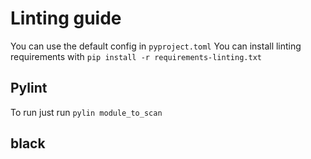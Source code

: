 # Linting guide

You can use the default config in `pyproject.toml` You can install linting requirements with `pip install -r requirements-linting.txt`

## Pylint

To run just run `pylin module_to_scan`

## black
